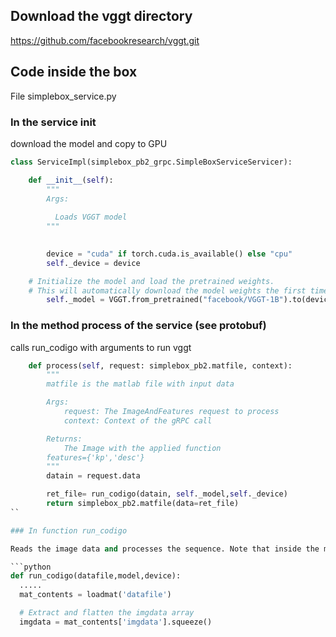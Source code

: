 ## Download the vggt directory 
https://github.com/facebookresearch/vggt.git

## Code inside the box 

File simplebox_service.py
### In the service init

download the model and copy to GPU

```python
class ServiceImpl(simplebox_pb2_grpc.SimpleBoxServiceServicer):

    def __init__(self):
        """
        Args:
            
          Loads VGGT model 
        """
        

        device = "cuda" if torch.cuda.is_available() else "cpu"
        self._device = device

    # Initialize the model and load the pretrained weights.
    # This will automatically download the model weights the first time it's run, which may take a while.
        self._model = VGGT.from_pretrained("facebook/VGGT-1B").to(device)        
```

### In the method process of the service (see protobuf)

calls run_codigo with arguments to run vggt

```python
    def process(self, request: simplebox_pb2.matfile, context):
        """
        matfile is the matlab file with input data

        Args:
            request: The ImageAndFeatures request to process
            context: Context of the gRPC call

        Returns:
            The Image with the applied function
        features={'kp','desc'}
        """
        datain = request.data

        ret_file= run_codigo(datain, self._model,self._device)
        return simplebox_pb2.matfile(data=ret_file)
``

### In function run_codigo

Reads the image data and processes the sequence. Note that inside the mat file there must be a **imgdata** list with the images.

```python
def run_codigo(datafile,model,device):
  .....
  mat_contents = loadmat('datafile')

  # Extract and flatten the imgdata array
  imgdata = mat_contents['imgdata'].squeeze()
```

